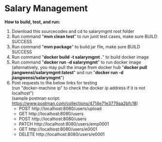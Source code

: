 # Salary Management

<b>How to build, test, and run:</b><br/>
1. Download this sourcecodes and cd to salarymgmt root folder
2. Run command "<b>mvn clean test</b>" to run junit test cases, make sure BUILD SUCCESS
3. Run command "<b>mvn package</b>" to build jar file, make sure BUILD SUCCESS
4. Run command "<b>docker build -t salarymgmt .</b>" to build docker image
5. Run command "<b>docker run -d salarymgmt</b>" to run docker image
(alternatively, you may pull the image from docker hub "<b>docker pull jiangwensi/salarymgmt:latest</b>" and run "<b>docker run -d jiangwensi/salarymgmt</b>")
6. Post requests to the below links for testing <br/>(run "docker-machine ip" to check the docker ip address if it is not localhost") <br/>
(sample postman script: https://www.postman.com/collections/4714e71e3779aa2bfc18)
    - POST http://localhost:8080/users/upload
    - GET http://localhost:8080/users
    - POST http://localhost:8080/users
    - PATCH http://localhost:8080/users/emp0001
    - GET http://localhost:8080/users/e0001
    - DELETE http://localhost:8080/users/e0001


